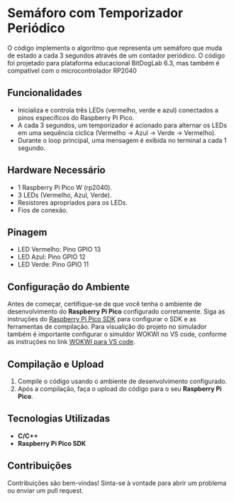 # Semáforo com Temporizador Periódico
O código implementa o algoritmo que representa um semáforo que muda de estado a cada 3 segundos através de um contador periódico. O código foi projetado para plataforma educacional BitDogLab 6.3, mas também é compatível com o microcontrolador RP2040

## Funcionalidades

- Inicializa e controla três LEDs (vermelho, verde e azul) conectados a pinos específicos do Raspberry Pi Pico.
- A cada 3 segundos, um temporizador é acionado para alternar os LEDs em uma sequência cíclica (Vermelho → Azul → Verde → Vermelho).
- Durante o loop principal, uma mensagem é exibida no terminal a cada 1 segundo.

## Hardware Necessário

- 1 Raspberry Pi Pico W (rp2040).
- 3 LEDs (Vermelho, Azul, Verde).
- Resistores apropriados para os LEDs.
- Fios de conexão.

## Pinagem

- LED Vermelho: Pino GPIO 13
- LED Azul: Pino GPIO 12
- LED Verde: Pino GPIO 11

## Configuração do Ambiente

Antes de começar, certifique-se de que você tenha o ambiente de desenvolvimento do **Raspberry Pi Pico** configurado corretamente. Siga as instruções do [Raspberry Pi Pico SDK](https://www.raspberrypi.org/documentation/rp2040/getting-started/) para configurar o SDK e as ferramentas de compilação. Para visualição do projeto no simulador também é importante configurar o simuldor WOKWI no VS code, conforme as instruções no link [WOKWI para VS code](https://docs.wokwi.com/pt-BR/vscode/getting-started).

## Compilação e Upload

1. Compile o código usando o ambiente de desenvolvimento configurado.
2. Após a compilação, faça o upload do código para o seu **Raspberry Pi Pico**.

## Tecnologias Utilizadas

- **C/C++**
- **Raspberry Pi Pico SDK**

## Contribuições

Contribuições são bem-vindas! Sinta-se à vontade para abrir um problema ou enviar um pull request.
